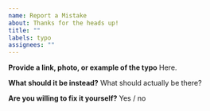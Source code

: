 ```yaml
---
name: Report a Mistake
about: Thanks for the heads up!
title: ""
labels: typo
assignees: ""
---
```


**Provide a link, photo, or example of the typo**
Here.

**What should it be instead?**
What should actually be there?

**Are you willing to fix it yourself?**
Yes / no
